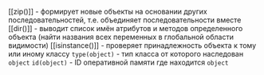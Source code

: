 [[zip()]] - формирует новые объекты на основании других последовательностей, т.е. объединяет последовательности вместе
[[dir()]] - выводит список имён атрибутов и методов определенного объекта (найти названия всех переменных в глобальной области видимости)
[[isinstance()]] - проверяет принадлежность объекта к тому или иному классу
`type(object)` - тип класса от которого наследован `object`
`id(object)` - ID оперативной памяти где находится `object`